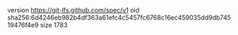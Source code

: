 version https://git-lfs.github.com/spec/v1
oid sha256:6d4246eb982b4df363a61efc4c5457fc6768c16ec459035dd9db74519476f4e9
size 1783

